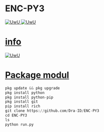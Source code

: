 # ENC-PY3

<p align="center">

  <a href="https://github.com/Dra-ID"><img src="http://readme-typing-svg.herokuapp.com?color=BF00FF&center=true&vCenter=true&multiline=false&lines=Script+Encrypt+Marshal+Zlib" alt="UwU">
 <a href="https://github.com/Dra-ID"><img src="http://readme-typing-svg.herokuapp.com?color=BF00FF&center=true&vCenter=true&multiline=false&lines=Base64+Py3!" alt="UwU">

</p>

# info

<a href="https://github.com/Dra-ID"><img src="http://readme-typing-svg.herokuapp.com?color=BF00FF&center=true&vCenter=true&multiline=false&lines=Woy+Subscribe+Channel+Vindra+ID+!" alt="UwU">

</p>

# Package modul
```python
pkg update && pkg upgrade 
pkg install python 
pkg install python-pip 
pkg install git
pip install rich
git clone https://github.com/Dra-ID/ENC-PY3
cd ENC-PY3 
ls
python run.py
```
